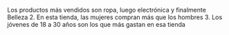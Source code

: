 Los productos más vendidos son ropa, luego electrónica y finalmente Belleza
2. En esta tienda, las mujeres compran más que los hombres
3. Los jóvenes de 18 a 30 años son los que más gastan en esa tienda
